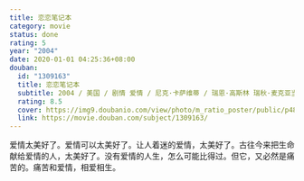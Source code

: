 ```yaml
---
title: 恋恋笔记本
category: movie
status: done
rating: 5
year: "2004"
date: 2020-01-01 04:25:36+08:00
douban:
  id: "1309163"
  title: 恋恋笔记本
  subtitle: 2004 / 美国 / 剧情 爱情 / 尼克·卡萨维蒂 / 瑞恩·高斯林 瑞秋·麦克亚当斯
  rating: 8.5
  cover: https://img9.doubanio.com/view/photo/m_ratio_poster/public/p483604864.jpg
  link: https://movie.douban.com/subject/1309163/
---
```


爱情太美好了。爱情可以太美好了。让人着迷的爱情，太美好了。古往今来把生命献给爱情的人，太美好了。没有爱情的人生，怎么可能比得过。但它，又必然是痛苦的。痛苦和爱情，相爱相生。
